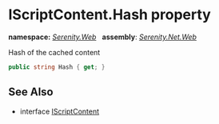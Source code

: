 # IScriptContent.Hash property
**namespace:** *[Serenity.Web](../../README.md#serenity.web-namespace)*   **assembly**: *[Serenity.Net.Web](../../README.md)*

Hash of the cached content

```csharp
public string Hash { get; }
```

## See Also

* interface [IScriptContent](../IScriptContent.md)